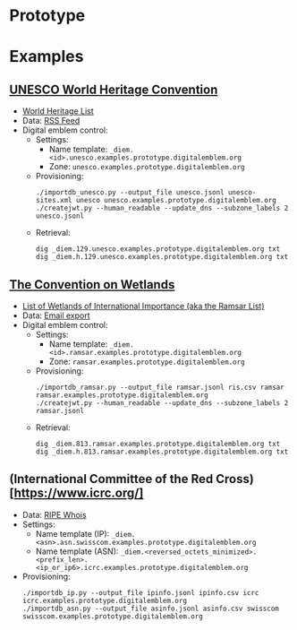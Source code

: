 # Prototype



# Examples

## [UNESCO World Heritage Convention](https://whc.unesco.org/)
 - [World Heritage List](https://whc.unesco.org/en/list/)
 - Data: [RSS Feed](https://whc.unesco.org/en/list/rss/)
 - Digital emblem control:
   - Settings:
     - Name template: `_diem.<id>.unesco.examples.prototype.digitalemblem.org`
     - Zone: `unesco.examples.prototype.digitalemblem.org`
   - Provisioning:
     ```
     ./importdb_unesco.py --output_file unesco.jsonl unesco-sites.xml unesco unesco.examples.prototype.digitalemblem.org
     ./createjwt.py --human_readable --update_dns --subzone_labels 2 unesco.jsonl 
     ```
   - Retrieval:
     ```
     dig _diem.129.unesco.examples.prototype.digitalemblem.org txt
     dig _diem.h.129.unesco.examples.prototype.digitalemblem.org txt
     ```

## [The Convention on Wetlands](https://ramsar.org/)
 - [List of Wetlands of International Importance (aka the Ramsar List)](https://rsis.ramsar.org/#list)
 - Data: [Email export](https://rsis.ramsar.org/#exports)
 - Digital emblem control:
   - Settings:
     - Name template: `_diem.<id>.ramsar.examples.prototype.digitalemblem.org`
     - Zone: `ramsar.examples.prototype.digitalemblem.org`
   - Provisioning:
     ```
     ./importdb_ramsar.py --output_file ramsar.jsonl ris.csv ramsar ramsar.examples.prototype.digitalemblem.org
     ./createjwt.py --human_readable --update_dns --subzone_labels 2 ramsar.jsonl 
     ```
   - Retrieval:
     ```
     dig _diem.813.ramsar.examples.prototype.digitalemblem.org txt
     dig _diem.h.813.ramsar.examples.prototype.digitalemblem.org txt
     ```

## (International Committee of the Red Cross)[https://www.icrc.org/]
   - Data: [RIPE Whois](https://apps.db.ripe.net/db-web-ui/query?bflag=false&dflag=false&rflag=true&searchtext=80.94.146.0&source=RIPE)
   - Settings:
     - Name template (IP): `_diem.<asn>.asn.swisscom.examples.prototype.digitalemblem.org`
     - Name template (ASN): `_diem.<reversed_octets_minimized>.<prefix_len>.<ip_or_ip6>.icrc.examples.prototype.digitalemblem.org`
   - Provisioning:
     ```
     ./importdb_ip.py --output_file ipinfo.jsonl ipinfo.csv icrc icrc.examples.prototype.digitalemblem.org
     ./importdb_asn.py --output_file asinfo.jsonl asinfo.csv swisscom swisscom.examples.prototype.digitalemblem.org
     ```
